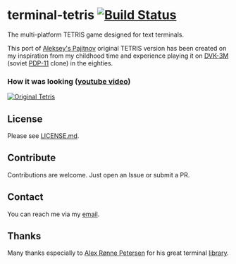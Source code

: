 # terminal-tetris  [![Build Status](https://travis-ci.org/semack/terminal-tetris.svg?branch=master)](https://travis-ci.org/semack/terminal-tetris)
The multi-platform TETRIS game designed for text terminals.

This port of [Aleksey's Pajitnov](https://en.wikipedia.org/wiki/Alexey_Pajitnov) original TETRIS version has been created on my inspiration from my childhood time and experience playing it on  [DVK-3M](http://www.leningrad.su/museum/show_calc.php?n=241&lang=0&test=0) (soviet [PDP-11](https://en.wikipedia.org/wiki/PDP-11) clone) in the eighties.

### How it was looking ([youtube video](https://www.youtube.com/watch?v=O0gAgQQHFcQ "Original Tetris"))

[![Original Tetris](https://img.youtube.com/vi/O0gAgQQHFcQ/0.jpg)](https://www.youtube.com/watch?v=O0gAgQQHFcQ "Original Tetris")

## License
Please see [LICENSE.md](LICENSE.md).

## Contribute
Contributions are welcome. Just open an Issue or submit a PR. 

## Contact
You can reach me via my [email](mailto://semack@gmail.com).

## Thanks
Many thanks especially to [Alex Rønne Petersen](https://github.com/alexrp) for his great terminal [library](https://github.com/alexrp/system-terminal).

